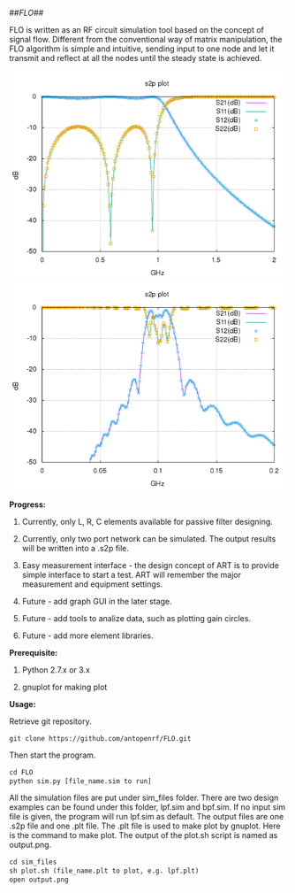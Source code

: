 ##*FLO*##

FLO is written as an RF circuit simulation tool based on the concept of signal flow.  Different from the conventional way of matrix manipulation, the FLO algorithm is simple and intuitive, sending input to one node and let it transmit and reflect at all the nodes until the steady state is achieved.  

![simulation of a LPF](/sim_files/lpf.png)
![simulation of a BPF](/sim_files/bpf.png)


**Progress:**
1. Currently, only L, R, C elements available for passive filter designing.

2. Currently, only two port network can be simulated.  The output results will be written into a .s2p file.

3. Easy measurement interface - the design concept of ART is to provide simple interface to start a test.  ART will remember the major measurement and equipment settings.

4. Future - add graph GUI in the later stage.

5. Future - add tools to analize data, such as plotting gain circles.

6. Future - add more element libraries.


**Prerequisite:**

1. Python 2.7.x or 3.x

2. gnuplot for making plot


**Usage:**

Retrieve git repository.
```
git clone https://github.com/antopenrf/FLO.git
```

Then start the program.
```
cd FLO
python sim.py [file_name.sim to run]
```

All the simulation files are put under sim_files folder.  There are two design examples can be found under this folder, lpf.sim and bpf.sim.  If no input sim file is given, the program will run lpf.sim as default.  The output files are one .s2p file and one .plt file.  The .plt file is used to make plot by gnuplot.  Here is the command to make plot.  The output of the plot.sh script is named as output.png.
```
cd sim_files
sh plot.sh (file_name.plt to plot, e.g. lpf.plt)
open output.png
```


